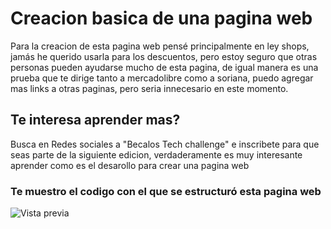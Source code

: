 # Creacion basica de una pagina web

Para la creacion de esta pagina web pensé principalmente en ley shops, jamás he querido usarla para los descuentos, pero estoy seguro que otras personas pueden ayudarse mucho de esta pagina, de igual manera es una prueba que te dirige tanto a mercadolibre como a soriana, puedo agregar mas links a otras paginas, pero seria innecesario en este momento.

## Te interesa aprender mas?

Busca en Redes sociales a "Becalos Tech challenge" e inscribete para que seas parte de la siguiente edicion, verdaderamente es muy 
interesante aprender como es el desarollo para crear una pagina web

### Te muestro el codigo con el que se estructuró esta pagina web 

![Vista previa](https://i.ibb.co/6b9RM6R/Uoa01bT.png)


